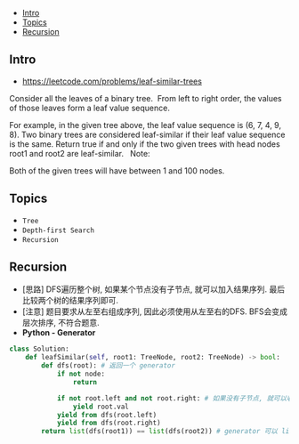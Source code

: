 - [Intro](#intro)
- [Topics](#topics)
- [Recursion](#recursion)

## Intro

- https://leetcode.com/problems/leaf-similar-trees

Consider all the leaves of a binary tree.  From left to right order, the values of those leaves form a leaf value sequence.

For example, in the given tree above, the leaf value sequence is (6, 7, 4, 9, 8).
Two binary trees are considered leaf-similar if their leaf value sequence is the same.
Return true if and only if the two given trees with head nodes root1 and root2 are leaf-similar.
 
Note:

Both of the given trees will have between 1 and 100 nodes.


## Topics

- `Tree`
- `Depth-first Search`
- `Recursion`



## Recursion


- [思路] DFS遍历整个树, 如果某个节点没有子节点, 就可以加入结果序列. 最后比较两个树的结果序列即可.
- [注意] 题目要求从左至右组成序列, 因此必须使用从左至右的DFS. BFS会变成层次排序, 不符合题意.
- **Python - Generator**


```py
class Solution:
    def leafSimilar(self, root1: TreeNode, root2: TreeNode) -> bool:
        def dfs(root): # 返回一个 generator
            if not node:
                return

            if not root.left and not root.right: # 如果没有子节点, 就可以收集这个
                yield root.val
            yield from dfs(root.left)
            yield from dfs(root.right)
        return list(dfs(root1)) == list(dfs(root2)) # generator 可以 list 化.
```

